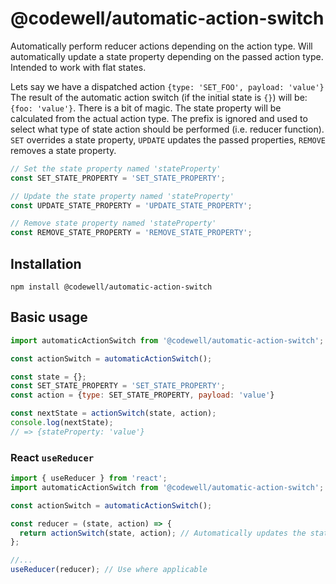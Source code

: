 # @codewell/automatic-action-switch
Automatically perform reducer actions depending on the action type.
Will automatically update a state property depending on the passed action type.
Intended to work with flat states.

Lets say we have a dispatched action
`{type: 'SET_FOO', payload: 'value'}`
The result of the automatic action switch (if the initial state is `{}`) will be:
`{foo: 'value'}`. There is a bit of magic. The state property will be calculated from the actual action type. The prefix is ignored and used to select what type of state action should be performed (i.e. reducer function). `SET` overrides a state property, `UPDATE` updates the passed properties, `REMOVE` removes a state property.


```JavaScript
// Set the state property named 'stateProperty'
const SET_STATE_PROPERTY = 'SET_STATE_PROPERTY';

// Update the state property named 'stateProperty'
const UPDATE_STATE_PROPERTY = 'UPDATE_STATE_PROPERTY';

// Remove state property named 'stateProperty'
const REMOVE_STATE_PROPERTY = 'REMOVE_STATE_PROPERTY';
```

## Installation
```
npm install @codewell/automatic-action-switch
```

## Basic usage
```JavaScript
import automaticActionSwitch from '@codewell/automatic-action-switch';

const actionSwitch = automaticActionSwitch();

const state = {};
const SET_STATE_PROPERTY = 'SET_STATE_PROPERTY';
const action = {type: SET_STATE_PROPERTY, payload: 'value'}

const nextState = actionSwitch(state, action);
console.log(nextState);
// => {stateProperty: 'value'}
```

### React `useReducer`
```JavaScript
import { useReducer } from 'react';
import automaticActionSwitch from '@codewell/automatic-action-switch';

const actionSwitch = automaticActionSwitch();

const reducer = (state, action) => {
  return actionSwitch(state, action); // Automatically updates the state
};

//...
useReducer(reducer); // Use where applicable
```

